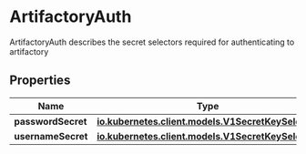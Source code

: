 

# ArtifactoryAuth

ArtifactoryAuth describes the secret selectors required for authenticating to artifactory
## Properties

Name | Type | Description | Notes
------------ | ------------- | ------------- | -------------
**passwordSecret** | [**io.kubernetes.client.models.V1SecretKeySelector**](io.kubernetes.client.models.V1SecretKeySelector.md) |  |  [optional]
**usernameSecret** | [**io.kubernetes.client.models.V1SecretKeySelector**](io.kubernetes.client.models.V1SecretKeySelector.md) |  |  [optional]



